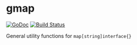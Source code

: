 # gmap

[![GoDoc](https://godoc.org/github.com/atedja/gmap?status.svg)](https://godoc.org/github.com/atedja/gmap) [![Build Status](https://travis-ci.org/atedja/gmap.svg?branch=master)](https://travis-ci.org/atedja/gmap)

General utility functions for `map[string]interface{}`
